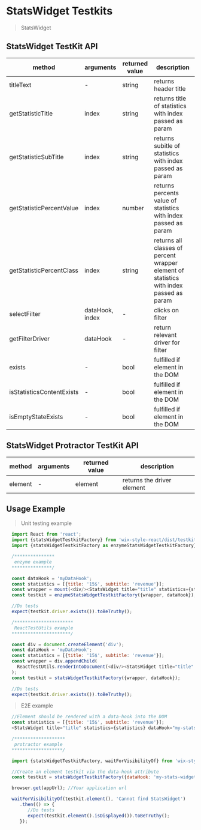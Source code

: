 # StatsWidget Testkits

> StatsWidget

## StatsWidget TestKit API

| method | arguments | returned value | description |
|--------|-----------|----------------|-------------|
| titleText| - | string | returns header title |
| getStatisticTitle| index | string | returns title of statistics with index passed as param |
| getStatisticSubTitle| index | string | returns subitle of statistics with index passed as param |
| getStatisticPercentValue| index | number | returns percents value of statistics with index passed as param |
| getStatisticPercentClass| index | string | returns all classes of percent wrapper element of statistics with index passed as param |
| selectFilter| dataHook, index| - | clicks on filter |
| getFilterDriver| dataHook | - | return relevant driver for filter |
| exists| - | bool | fulfilled if element in the DOM |
| isStatisticsContentExists| - | bool | fulfilled if element in the DOM |
| isEmptyStateExists| - | bool | fulfilled if element in the DOM |

## StatsWidget Protractor TestKit API

| method | arguments | returned value | description |
|--------|-----------|----------------|-------------|
| element| - | element | returns the driver element |

## Usage Example

> Unit testing example

```javascript
  import React from 'react';
  import {statsWidgetTestkitFactory} from 'wix-style-react/dist/testkit';
  import {statsWidgetTestkitFactory as enzymeStatsWidgetTestkitFactory} from 'wix-style-react/dist/testkit/enzyme';

  /***************
   enzyme example
  ***************/

  const dataHook = 'myDataHook';
  const statistics = [{title: '15$', subtitle: 'revenue'}];
  const wrapper = mount(<div/><StatsWidget title="title" statistics={statistics} dataHook={dataHook}/></div>);
  const testkit = enzymeStatsWidgetTestkitFactory({wrapper, dataHook});

  //Do tests
  expect(testkit.driver.exists()).toBeTruthy();

  /**********************
   ReactTestUtils example
  **********************/

  const div = document.createElement('div');
  const dataHook = 'myDataHook';
  const statistics = [{title: '15$', subtitle: 'revenue'}];
  const wrapper = div.appendChild(
    ReactTestUtils.renderIntoDocument(<div/><StatsWidget title="title" statistics={statistics} dataHook={dataHook}/></div>, {dataHook})
  );
  const testkit = statsWidgetTestkitFactory({wrapper, dataHook});

  //Do tests
  expect(testkit.driver.exists()).toBeTruthy();
```
> E2E example

```javascript
  //Element should be rendered with a data-hook into the DOM
  const statistics = [{title: '15$', subtitle: 'revenue'}];
  <StatsWidget title="title" statistics={statistics} dataHook="my-stats-widget"/>

  /*******************
   protractor example
  *******************/

  import {statsWidgetTestkitFactory, waitForVisibilityOf} from 'wix-style-react/dist/testkit/protractor';

  //Create an element testkit via the data-hook attribute
  const testkit = statsWidgetTestkitFactory({dataHook: 'my-stats-widget'});

  browser.get(appUrl); //Your application url

  waitForVisibilityOf(testkit.element(), 'Cannot find StatsWidget')
     .then(() => {
        //Do tests
        expect(testkit.element().isDisplayed()).toBeTruthy();
     });

```
